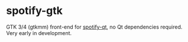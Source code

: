 # spotify-gtk
GTK 3/4 (gtkmm) front-end for [spotify-qt](https://github.com/kraxarn/spotify-qt), no Qt dependencies required.
Very early in development.